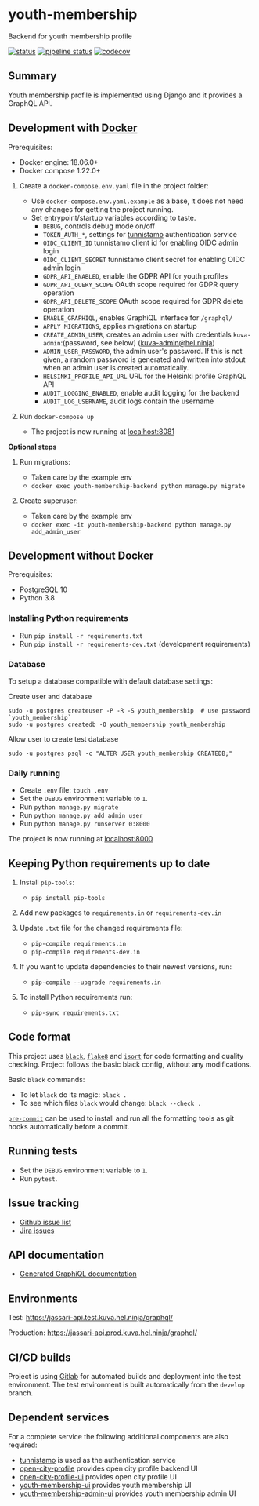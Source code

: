 # youth-membership
Backend for youth membership profile

[![status](https://travis-ci.com/City-of-Helsinki/youth-membership.svg)](https://github.com/City-of-Helsinki/youth-membership)
[![pipeline status](https://gitlab.com/City-of-Helsinki/KuVa/github-mirrors/youth-membership/badges/develop/pipeline.svg)](https://gitlab.com/City-of-Helsinki/KuVa/github-mirrors/youth-membership/-/commits/develop)
[![codecov](https://codecov.io/gh/City-of-Helsinki/youth-membership/branch/develop/graph/badge.svg)](https://codecov.io/gh/City-of-Helsinki/youth-membership)


## Summary

Youth membership profile is implemented using Django and it provides a GraphQL API.

## Development with [Docker](https://docs.docker.com/)

Prerequisites:
* Docker engine: 18.06.0+
* Docker compose 1.22.0+

1. Create a `docker-compose.env.yaml` file in the project folder:
   * Use `docker-compose.env.yaml.example` as a base, it does not need any changes for getting the project running.
   * Set entrypoint/startup variables according to taste.
     * `DEBUG`, controls debug mode on/off
     * `TOKEN_AUTH_*`, settings for [tunnistamo](https://github.com/City-of-Helsinki/tunnistamo) authentication service
     * `OIDC_CLIENT_ID` tunnistamo client id for enabling OIDC admin login
     * `OIDC_CLIENT_SECRET` tunnistamo client secret for enabling OIDC admin login
     * `GDPR_API_ENABLED`, enable the GDPR API for youth profiles
     * `GDPR_API_QUERY_SCOPE` OAuth scope required for GDPR query operation
     * `GDPR_API_DELETE_SCOPE` OAuth scope required for GDPR delete operation
     * `ENABLE_GRAPHIQL`, enables GraphiQL interface for `/graphql/`
     * `APPLY_MIGRATIONS`, applies migrations on startup
     * `CREATE_ADMIN_USER`, creates an admin user with credentials `kuva-admin`:(password, see below)
     (kuva-admin@hel.ninja)
     * `ADMIN_USER_PASSWORD`, the admin user's password. If this is not given, a random password is generated
     and written into stdout when an admin user is created automatically.
     * `HELSINKI_PROFILE_API_URL` URL for the Helsinki profile GraphQL API
     * `AUDIT_LOGGING_ENABLED`, enable audit logging for the backend
     * `AUDIT_LOG_USERNAME`, audit logs contain the username

2. Run `docker-compose up`
    * The project is now running at [localhost:8081](http://localhost:8081)

**Optional steps**

1. Run migrations:
    * Taken care by the example env
    * `docker exec youth-membership-backend python manage.py migrate`

2. Create superuser:
    * Taken care by the example env
    * `docker exec -it youth-membership-backend python manage.py add_admin_user`


## Development without Docker

Prerequisites:
* PostgreSQL 10
* Python 3.8


### Installing Python requirements

* Run `pip install -r requirements.txt`
* Run `pip install -r requirements-dev.txt` (development requirements)


### Database

To setup a database compatible with default database settings:

Create user and database

    sudo -u postgres createuser -P -R -S youth_membership  # use password `youth_membership`
    sudo -u postgres createdb -O youth_membership youth_membership

Allow user to create test database

    sudo -u postgres psql -c "ALTER USER youth_membership CREATEDB;"


### Daily running

* Create `.env` file: `touch .env`
* Set the `DEBUG` environment variable to `1`.
* Run `python manage.py migrate`
* Run `python manage.py add_admin_user`
* Run `python manage.py runserver 0:8000`

The project is now running at [localhost:8000](http://localhost:8000)


## Keeping Python requirements up to date

1. Install `pip-tools`:
    * `pip install pip-tools`

2. Add new packages to `requirements.in` or `requirements-dev.in`

3. Update `.txt` file for the changed requirements file:
    * `pip-compile requirements.in`
    * `pip-compile requirements-dev.in`

4. If you want to update dependencies to their newest versions, run:
    * `pip-compile --upgrade requirements.in`

5. To install Python requirements run:
    * `pip-sync requirements.txt`

## Code format

This project uses
[`black`](https://github.com/ambv/black),
[`flake8`](https://gitlab.com/pycqa/flake8) and
[`isort`](https://github.com/timothycrosley/isort)
for code formatting and quality checking. Project follows the basic
black config, without any modifications.

Basic `black` commands:

* To let `black` do its magic: `black .`
* To see which files `black` would change: `black --check .`

[`pre-commit`](https://pre-commit.com/) can be used to install and
run all the formatting tools as git hooks automatically before a
commit.


## Running tests

* Set the `DEBUG` environment variable to `1`.
* Run `pytest`.


## Issue tracking

* [Github issue list](https://github.com/City-of-Helsinki/youth-membership/issues)
* [Jira issues](https://helsinkisolutionoffice.atlassian.net/projects/YM/issues/?filter=allissues)


## API documentation

* [Generated GraphiQL documentation](https://jassari-api.test.kuva.hel.ninja/graphql/)


## Environments
Test: https://jassari-api.test.kuva.hel.ninja/graphql/

Production: https://jassari-api.prod.kuva.hel.ninja/graphql/

## CI/CD builds

Project is using [Gitlab](https://gitlab.com/City-of-Helsinki/KuVa/github-mirrors/youth-membership/pipelines)
for automated builds and deployment into the test environment.
The test environment is built automatically from the `develop` branch.

## Dependent services

For a complete service the following additional components are also required:
* [tunnistamo](https://github.com/City-of-Helsinki/tunnistamo) is used as the authentication service
* [open-city-profile](https://github.com/City-of-Helsinki/open-city-profile/) provides open city profile backend UI
* [open-city-profile-ui](https://github.com/City-of-Helsinki/open-city-profile-ui/) provides open city profile UI
* [youth-membership-ui](https://github.com/City-of-Helsinki/youth-membership-ui/) provides youth membership UI
* [youth-membership-admin-ui](https://github.com/City-of-Helsinki/youth-membership-admin-ui/) provides youth membership admin UI
